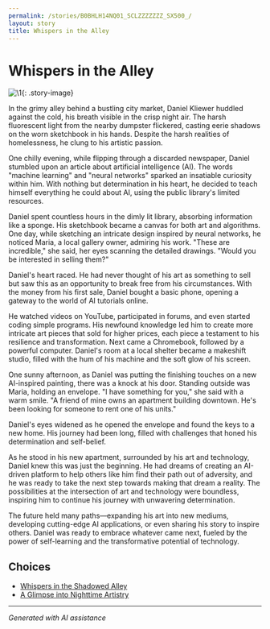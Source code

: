 ```yaml
---
permalink: /stories/B0BHLH14NQ01_SCLZZZZZZZ_SX500_/
layout: story
title: Whispers in the Alley
---
```


# Whispers in the Alley

![\1](/input_images/B0BHLH14NQ01_SCLZZZZZZZ_SX500_){: .story-image}

In the grimy alley behind a bustling city market, Daniel Kliewer huddled against the cold, his breath visible in the crisp night air. The harsh fluorescent light from the nearby dumpster flickered, casting eerie shadows on the worn sketchbook in his hands. Despite the harsh realities of homelessness, he clung to his artistic passion.

One chilly evening, while flipping through a discarded newspaper, Daniel stumbled upon an article about artificial intelligence (AI). The words "machine learning" and "neural networks" sparked an insatiable curiosity within him. With nothing but determination in his heart, he decided to teach himself everything he could about AI, using the public library's limited resources.

Daniel spent countless hours in the dimly lit library, absorbing information like a sponge. His sketchbook became a canvas for both art and algorithms. One day, while sketching an intricate design inspired by neural networks, he noticed Maria, a local gallery owner, admiring his work. "These are incredible," she said, her eyes scanning the detailed drawings. "Would you be interested in selling them?"

Daniel's heart raced. He had never thought of his art as something to sell but saw this as an opportunity to break free from his circumstances. With the money from his first sale, Daniel bought a basic phone, opening a gateway to the world of AI tutorials online.

He watched videos on YouTube, participated in forums, and even started coding simple programs. His newfound knowledge led him to create more intricate art pieces that sold for higher prices, each piece a testament to his resilience and transformation. Next came a Chromebook, followed by a powerful computer. Daniel's room at a local shelter became a makeshift studio, filled with the hum of his machine and the soft glow of his screen.

One sunny afternoon, as Daniel was putting the finishing touches on a new AI-inspired painting, there was a knock at his door. Standing outside was Maria, holding an envelope. "I have something for you," she said with a warm smile. "A friend of mine owns an apartment building downtown. He's been looking for someone to rent one of his units."

Daniel's eyes widened as he opened the envelope and found the keys to a new home. His journey had been long, filled with challenges that honed his determination and self-belief.

As he stood in his new apartment, surrounded by his art and technology, Daniel knew this was just the beginning. He had dreams of creating an AI-driven platform to help others like him find their path out of adversity, and he was ready to take the next step towards making that dream a reality. The possibilities at the intersection of art and technology were boundless, inspiring him to continue his journey with unwavering determination.

The future held many paths—expanding his art into new mediums, developing cutting-edge AI applications, or even sharing his story to inspire others. Daniel was ready to embrace whatever came next, fueled by the power of self-learning and the transformative potential of technology.


## Choices

* [Whispers in the Shadowed Alley](/stories/bridge/)
* [A Glimpse into Nighttime Artistry](/stories/C8C6DEF8-4239-4B16-ADF3-4EAF62D4795A/)


---
*Generated with AI assistance*
